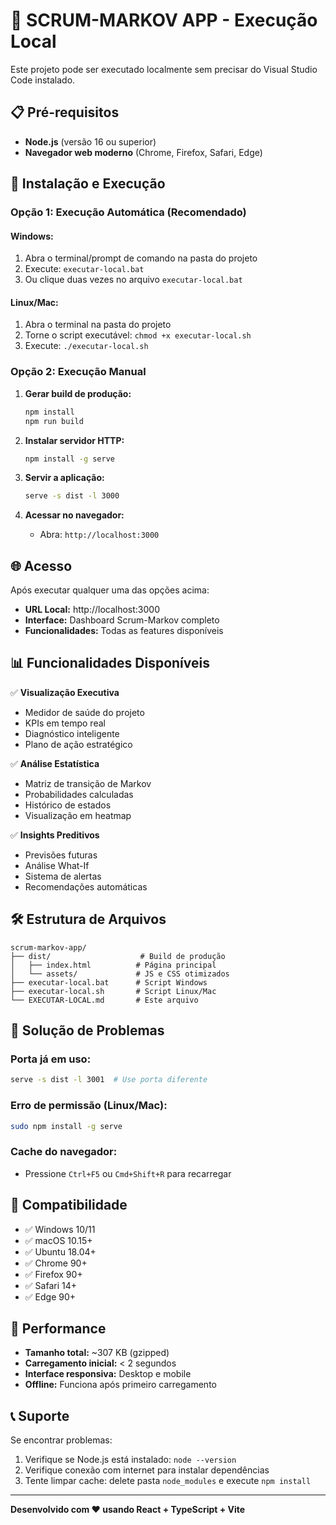 # 🚀 SCRUM-MARKOV APP - Execução Local

Este projeto pode ser executado localmente sem precisar do Visual Studio Code instalado.

## 📋 Pré-requisitos

- **Node.js** (versão 16 ou superior)
- **Navegador web moderno** (Chrome, Firefox, Safari, Edge)

## 🔧 Instalação e Execução

### Opção 1: Execução Automática (Recomendado)

#### Windows:
1. Abra o terminal/prompt de comando na pasta do projeto
2. Execute: `executar-local.bat`
3. Ou clique duas vezes no arquivo `executar-local.bat`

#### Linux/Mac:
1. Abra o terminal na pasta do projeto
2. Torne o script executável: `chmod +x executar-local.sh`
3. Execute: `./executar-local.sh`

### Opção 2: Execução Manual

1. **Gerar build de produção:**
   ```bash
   npm install
   npm run build
   ```

2. **Instalar servidor HTTP:**
   ```bash
   npm install -g serve
   ```

3. **Servir a aplicação:**
   ```bash
   serve -s dist -l 3000
   ```

4. **Acessar no navegador:**
   - Abra: `http://localhost:3000`

## 🌐 Acesso

Após executar qualquer uma das opções acima:
- **URL Local:** http://localhost:3000
- **Interface:** Dashboard Scrum-Markov completo
- **Funcionalidades:** Todas as features disponíveis

## 📊 Funcionalidades Disponíveis

✅ **Visualização Executiva**
- Medidor de saúde do projeto
- KPIs em tempo real
- Diagnóstico inteligente
- Plano de ação estratégico

✅ **Análise Estatística**
- Matriz de transição de Markov
- Probabilidades calculadas
- Histórico de estados
- Visualização em heatmap

✅ **Insights Preditivos**
- Previsões futuras
- Análise What-If
- Sistema de alertas
- Recomendações automáticas

## 🛠️ Estrutura de Arquivos

```
scrum-markov-app/
├── dist/                    # Build de produção
│   ├── index.html          # Página principal
│   └── assets/             # JS e CSS otimizados
├── executar-local.bat      # Script Windows
├── executar-local.sh       # Script Linux/Mac
└── EXECUTAR-LOCAL.md       # Este arquivo
```

## 🔧 Solução de Problemas

### Porta já em uso:
```bash
serve -s dist -l 3001  # Use porta diferente
```

### Erro de permissão (Linux/Mac):
```bash
sudo npm install -g serve
```

### Cache do navegador:
- Pressione `Ctrl+F5` ou `Cmd+Shift+R` para recarregar

## 📱 Compatibilidade

- ✅ Windows 10/11
- ✅ macOS 10.15+
- ✅ Ubuntu 18.04+
- ✅ Chrome 90+
- ✅ Firefox 90+
- ✅ Safari 14+
- ✅ Edge 90+

## 🎯 Performance

- **Tamanho total:** ~307 KB (gzipped)
- **Carregamento inicial:** < 2 segundos
- **Interface responsiva:** Desktop e mobile
- **Offline:** Funciona após primeiro carregamento

## 📞 Suporte

Se encontrar problemas:
1. Verifique se Node.js está instalado: `node --version`
2. Verifique conexão com internet para instalar dependências
3. Tente limpar cache: delete pasta `node_modules` e execute `npm install`

---

**Desenvolvido com ❤️ usando React + TypeScript + Vite**